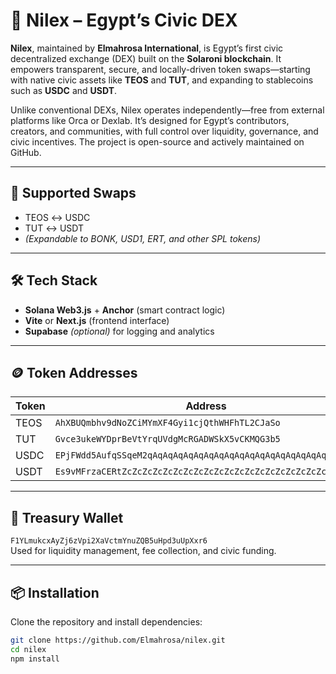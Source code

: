 # 🌊 Nilex – Egypt’s Civic DEX

**Nilex**, maintained by **Elmahrosa International**, is Egypt’s first civic decentralized exchange (DEX) built on the **Solaroni blockchain**. It empowers transparent, secure, and locally-driven token swaps—starting with native civic assets like **TEOS** and **TUT**, and expanding to stablecoins such as **USDC** and **USDT**.

Unlike conventional DEXs, Nilex operates independently—free from external platforms like Orca or Dexlab. It’s designed for Egypt’s contributors, creators, and communities, with full control over liquidity, governance, and civic incentives. The project is open-source and actively maintained on GitHub.

---

## 🔁 Supported Swaps

- TEOS ↔ USDC  
- TUT ↔ USDT  
- *(Expandable to BONK, USD1, ERT, and other SPL tokens)*

---

## 🛠️ Tech Stack

- **Solana Web3.js** + **Anchor** (smart contract logic)  
- **Vite** or **Next.js** (frontend interface)  
- **Supabase** *(optional)* for logging and analytics

---

## 🪙 Token Addresses

| Token | Address |
|-------|---------|
| TEOS | `AhXBUQmbhv9dNoZCiMYmXF4Gyi1cjQthWHFhTL2CJaSo`  
| TUT | `Gvce3ukeWYDprBeVtYrqUVdgMcRGADWSkX5vCKMQG3b5`  
| USDC | `EPjFWdd5AufqSSqeM2qAqAqAqAqAqAqAqAqAqAqAqAqAqAqAqAqAqAqAqAq`  
| USDT | `Es9vMFrzaCERtZcZcZcZcZcZcZcZcZcZcZcZcZcZcZcZcZcZcZcZcZcZc`  

---

## 🔐 Treasury Wallet

`F1YLmukcxAyZj6zVpi2XaVctmYnuZQB5uHpd3uUpXxr6`  
Used for liquidity management, fee collection, and civic funding.

---

## 📦 Installation

Clone the repository and install dependencies:

```bash
git clone https://github.com/Elmahrosa/nilex.git
cd nilex
npm install
